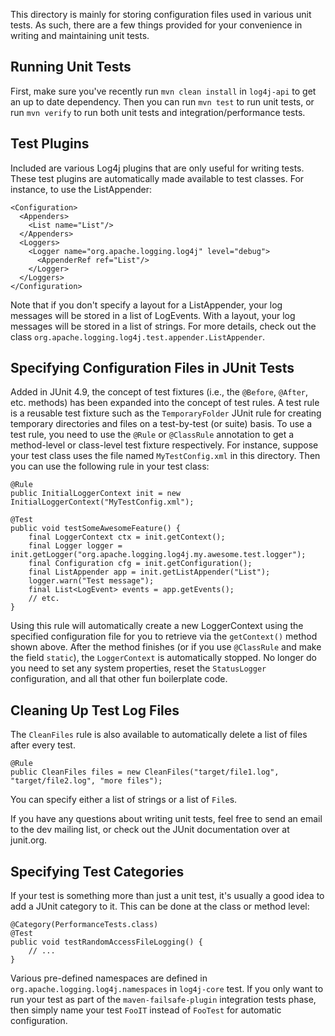 This directory is mainly for storing configuration files used in various unit tests. As such, there are a few things
provided for your convenience in writing and maintaining unit tests.

Running Unit Tests
------------------

First, make sure you've recently run `mvn clean install` in `log4j-api` to get an up to date dependency. Then you can
run `mvn test` to run unit tests, or run `mvn verify` to run both unit tests and integration/performance tests.

Test Plugins
------------

Included are various Log4j plugins that are only useful for writing tests. These test plugins are automatically made
available to test classes. For instance, to use the ListAppender:

    <Configuration>
      <Appenders>
        <List name="List"/>
      </Appenders>
      <Loggers>
        <Logger name="org.apache.logging.log4j" level="debug">
          <AppenderRef ref="List"/>
        </Logger>
      </Loggers>
    </Configuration>

Note that if you don't specify a layout for a ListAppender, your log messages will be stored in a list of LogEvents.
With a layout, your log messages will be stored in a list of strings. For more details, check out the class
`org.apache.logging.log4j.test.appender.ListAppender`.

Specifying Configuration Files in JUnit Tests
---------------------------------------------

Added in JUnit 4.9, the concept of test fixtures (i.e., the `@Before`, `@After`, etc. methods) has been expanded into
the concept of test rules. A test rule is a reusable test fixture such as the `TemporaryFolder` JUnit rule for creating
temporary directories and files on a test-by-test (or suite) basis. To use a test rule, you need to use the
`@Rule` or `@ClassRule` annotation to get a method-level or class-level test fixture respectively. For instance,
suppose your test class uses the file named `MyTestConfig.xml` in this directory. Then you can use the following rule
in your test class:

    @Rule
    public InitialLoggerContext init = new InitialLoggerContext("MyTestConfig.xml");

    @Test
    public void testSomeAwesomeFeature() {
        final LoggerContext ctx = init.getContext();
        final Logger logger = init.getLogger("org.apache.logging.log4j.my.awesome.test.logger");
        final Configuration cfg = init.getConfiguration();
        final ListAppender app = init.getListAppender("List");
        logger.warn("Test message");
        final List<LogEvent> events = app.getEvents();
        // etc.
    }

Using this rule will automatically create a new LoggerContext using the specified configuration file for you to
retrieve via the `getContext()` method shown above. After the method finishes (or if you use `@ClassRule` and make
the field `static`), the `LoggerContext` is automatically stopped. No longer do you need to set any system properties,
reset the `StatusLogger` configuration, and all that other fun boilerplate code.

Cleaning Up Test Log Files
--------------------------

The `CleanFiles` rule is also available to automatically delete a list of files after every test.

    @Rule
    public CleanFiles files = new CleanFiles("target/file1.log", "target/file2.log", "more files");

You can specify either a list of strings or a list of `File`s.

If you have any questions about writing unit tests, feel free to send an email to the dev mailing list, or check out
the JUnit documentation over at junit.org.

Specifying Test Categories
--------------------------

If your test is something more than just a unit test, it's usually a good idea to add a JUnit category to it. This
can be done at the class or method level:

    @Category(PerformanceTests.class)
    @Test
    public void testRandomAccessFileLogging() {
        // ...
    }

Various pre-defined namespaces are defined in `org.apache.logging.log4j.namespaces` in `log4j-core` test.
If you only want to run your test as part of the `maven-failsafe-plugin` integration tests phase, then simply name
your test `FooIT` instead of `FooTest` for automatic configuration.
